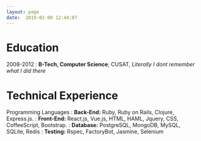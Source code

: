 ```yaml
---
layout: page
date:  2019-02-08 12:44:07
---
```

# Education

2008-2012
:   **B-Tech, Computer Science**; CUSAT,
    _Literally I dont remember what I did there_

# Technical Experience

Programming Languages
:   **Back-End:** Ruby, Ruby on Rails, Clojure, Express.js.
:   **Front-End:** React.js, Vue.js, HTML, HAML, Jquery, CSS, CoffeeScript, Bootstrap. 
:   **Database:** PostgreSQL, MongoDB, MySQL, SQLite, Redis
:   **Testing:** Rspec, FactoryBot, Jasmine, Selenium
